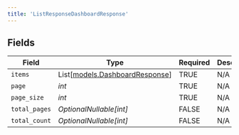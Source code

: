 ```yaml
---
title: 'ListResponseDashboardResponse'
---
```



## Fields

| Field                                                            | Type                                                             | Required                                                         | Description                                                      |
| ---------------------------------------------------------------- | ---------------------------------------------------------------- | ---------------------------------------------------------------- | ---------------------------------------------------------------- |
| `items`                                                          | List[[models.DashboardResponse](../models/dashboardresponse.md)] | TRUE                                               | N/A                                                              |
| `page`                                                           | *int*                                                            | TRUE                                               | N/A                                                              |
| `page_size`                                                      | *int*                                                            | TRUE                                               | N/A                                                              |
| `total_pages`                                                    | *OptionalNullable[int]*                                          | FALSE                                               | N/A                                                              |
| `total_count`                                                    | *OptionalNullable[int]*                                          | FALSE                                               | N/A                                                              |